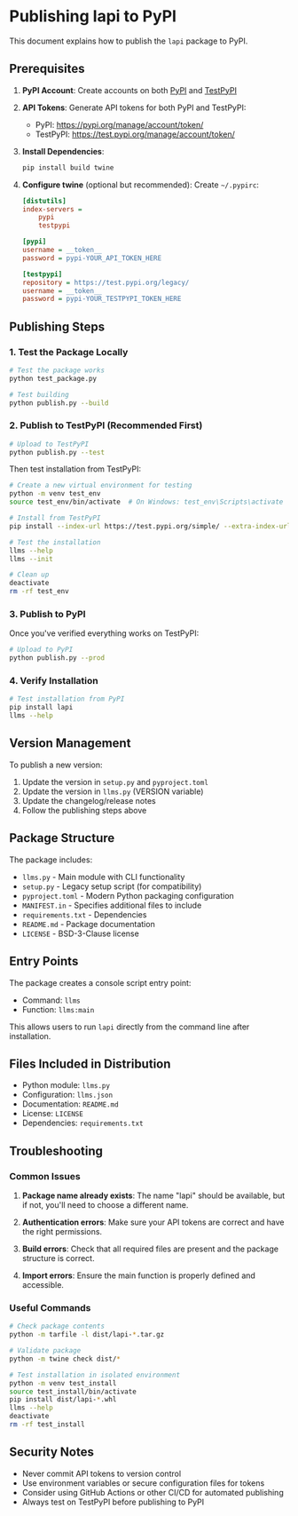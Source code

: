 # Publishing lapi to PyPI

This document explains how to publish the `lapi` package to PyPI.

## Prerequisites

1. **PyPI Account**: Create accounts on both [PyPI](https://pypi.org/account/register/) and [TestPyPI](https://test.pypi.org/account/register/)

2. **API Tokens**: Generate API tokens for both PyPI and TestPyPI:
   - PyPI: https://pypi.org/manage/account/token/
   - TestPyPI: https://test.pypi.org/manage/account/token/

3. **Install Dependencies**:
   ```bash
   pip install build twine
   ```

4. **Configure twine** (optional but recommended):
   Create `~/.pypirc`:
   ```ini
   [distutils]
   index-servers =
       pypi
       testpypi

   [pypi]
   username = __token__
   password = pypi-YOUR_API_TOKEN_HERE

   [testpypi]
   repository = https://test.pypi.org/legacy/
   username = __token__
   password = pypi-YOUR_TESTPYPI_TOKEN_HERE
   ```

## Publishing Steps

### 1. Test the Package Locally

```bash
# Test the package works
python test_package.py

# Test building
python publish.py --build
```

### 2. Publish to TestPyPI (Recommended First)

```bash
# Upload to TestPyPI
python publish.py --test
```

Then test installation from TestPyPI:
```bash
# Create a new virtual environment for testing
python -m venv test_env
source test_env/bin/activate  # On Windows: test_env\Scripts\activate

# Install from TestPyPI
pip install --index-url https://test.pypi.org/simple/ --extra-index-url https://pypi.org/simple/ lapi

# Test the installation
llms --help
llms --init

# Clean up
deactivate
rm -rf test_env
```

### 3. Publish to PyPI

Once you've verified everything works on TestPyPI:

```bash
# Upload to PyPI
python publish.py --prod
```

### 4. Verify Installation

```bash
# Test installation from PyPI
pip install lapi
llms --help
```

## Version Management

To publish a new version:

1. Update the version in `setup.py` and `pyproject.toml`
2. Update the version in `llms.py` (VERSION variable)
3. Update the changelog/release notes
4. Follow the publishing steps above

## Package Structure

The package includes:

- `llms.py` - Main module with CLI functionality
- `setup.py` - Legacy setup script (for compatibility)
- `pyproject.toml` - Modern Python packaging configuration
- `MANIFEST.in` - Specifies additional files to include
- `requirements.txt` - Dependencies
- `README.md` - Package documentation
- `LICENSE` - BSD-3-Clause license

## Entry Points

The package creates a console script entry point:
- Command: `llms`
- Function: `llms:main`

This allows users to run `lapi` directly from the command line after installation.

## Files Included in Distribution

- Python module: `llms.py`
- Configuration: `llms.json`
- Documentation: `README.md`
- License: `LICENSE`
- Dependencies: `requirements.txt`

## Troubleshooting

### Common Issues

1. **Package name already exists**: The name "lapi" should be available, but if not, you'll need to choose a different name.

2. **Authentication errors**: Make sure your API tokens are correct and have the right permissions.

3. **Build errors**: Check that all required files are present and the package structure is correct.

4. **Import errors**: Ensure the main function is properly defined and accessible.

### Useful Commands

```bash
# Check package contents
python -m tarfile -l dist/lapi-*.tar.gz

# Validate package
python -m twine check dist/*

# Test installation in isolated environment
python -m venv test_install
source test_install/bin/activate
pip install dist/lapi-*.whl
llms --help
deactivate
rm -rf test_install
```

## Security Notes

- Never commit API tokens to version control
- Use environment variables or secure configuration files for tokens
- Consider using GitHub Actions or other CI/CD for automated publishing
- Always test on TestPyPI before publishing to PyPI
